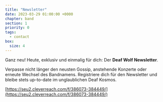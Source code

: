 ```yaml
---
title: "Newsletter"
date: 2023-03-29 01:00:00 +0000
chapter: band
section: 1
priority: 0
tags:
  - contact
box:
  size: 4
---
```



Ganz neu! Heute, exklusiv und einmalig für dich: Der **Deaf Wolf Newsletter**.

Verpasse nicht länger den neusten Gossip, anstehende Konzerte oder erneute Wechsel des Bandnamens.
Registriere dich für den Newsletter und bleibe stets up-to-date im unglaublichen Deaf Kosmos.

[https://seu2.cleverreach.com/f/386073-384449/](https://seu2.cleverreach.com/f/386073-384449/)
